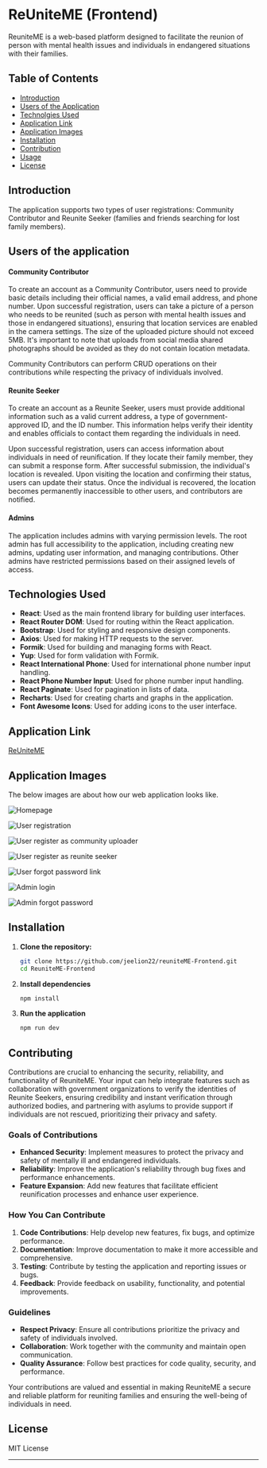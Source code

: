 # ReUniteME (Frontend)


ReuniteME is a web-based platform designed to facilitate the reunion of person with mental health issues and individuals in endangered situations with their families.

## Table of Contents

- [Introduction](#introduction)
- [Users of the Application](#contributions)
- [Technolgies Used](#technologies-used)
- [Application Link](#application-link)
- [Application Images](#application-images)
- [Installation](#installation)
- [Contribution](#contributing)
- [Usage](#usage)
- [License](#license)



## Introduction

The application supports two types of user registrations: Community Contributor and Reunite Seeker (families and friends searching for lost family members).

## Users of the application

#### Community Contributor

To create an account as a Community Contributor, users need to provide basic details including their official names, a valid email address, and phone number. Upon successful registration, users can take a picture of a person who needs to be reunited (such as person with mental health issues and those in endangered situations), ensuring that location services are enabled in the camera settings. The size of the uploaded picture should not exceed 5MB. It's important to note that uploads from social media shared photographs should be avoided as they do not contain location metadata.

Community Contributors can perform CRUD operations on their contributions while respecting the privacy of individuals involved.

#### Reunite Seeker 

To create an account as a Reunite Seeker, users must provide additional information such as a valid current address, a type of government-approved ID, and the ID number. This information helps verify their identity and enables officials to contact them regarding the individuals in need.

Upon successful registration, users can access information about individuals in need of reunification. If they locate their family member, they can submit a response form. After successful submission, the individual's location is revealed. Upon visiting the location and confirming their status, users can update their status. Once the individual is recovered, the location becomes permanently inaccessible to other users, and contributors are notified.

#### Admins

The application includes admins with varying permission levels. The root admin has full accessibility to the application, including creating new admins, updating user information, and managing contributions. Other admins have restricted permissions based on their assigned levels of access.


## Technologies Used

- **React**: Used as the main frontend library for building user interfaces.
- **React Router DOM**: Used for routing within the React application.
- **Bootstrap**: Used for styling and responsive design components.
- **Axios**: Used for making HTTP requests to the server.
- **Formik**: Used for building and managing forms with React.
- **Yup**: Used for form validation with Formik.
- **React International Phone**: Used for international phone number input handling.
- **React Phone Number Input**: Used for phone number input handling.
- **React Paginate**: Used for pagination in lists of data.
- **Recharts**: Used for creating charts and graphs in the application.
- **Font Awesome Icons**: Used for adding icons to the user interface.

## Application Link

[ReUniteME](https://reuniteme.netlify.app/)

## Application Images

The below images are about how our web application looks like.

![Homepage](/src/assets/img1.png)

![User registration](/src/assets/img2.png)

![User register as community uploader](/src/assets/img3.png)

![User register as reunite seeker](/src/assets/img4.png)

![User forgot password link](/src/assets/img5.png)

![Admin login](/src/assets/img7.png)

![Admin forgot password](/src/assets/img6.png)

## Installation

1. **Clone the repository:**

   ```bash
   git clone https://github.com/jeelion22/reuniteME-Frontend.git
   cd ReuniteME-Frontend

2. **Install dependencies**
    ```bash
    npm install

3. **Run the application**
    ```bash
    npm run dev


## Contributing

Contributions are crucial to enhancing the security, reliability, and functionality of ReuniteME. Your input can help integrate features such as collaboration with government organizations to verify the identities of Reunite Seekers, ensuring credibility and instant verification through authorized bodies, and partnering with asylums to provide support if individuals are not rescued, prioritizing their privacy and safety.

### Goals of Contributions

- **Enhanced Security**: Implement measures to protect the privacy and safety of mentally ill and endangered individuals.
- **Reliability**: Improve the application's reliability through bug fixes and performance enhancements.
- **Feature Expansion**: Add new features that facilitate efficient reunification processes and enhance user experience.

### How You Can Contribute

1. **Code Contributions**: Help develop new features, fix bugs, and optimize performance.
2. **Documentation**: Improve documentation to make it more accessible and comprehensive.
3. **Testing**: Contribute by testing the application and reporting issues or bugs.
4. **Feedback**: Provide feedback on usability, functionality, and potential improvements.

### Guidelines

- **Respect Privacy**: Ensure all contributions prioritize the privacy and safety of individuals involved.
- **Collaboration**: Work together with the community and maintain open communication.
- **Quality Assurance**: Follow best practices for code quality, security, and performance.

Your contributions are valued and essential in making ReuniteME a secure and reliable platform for reuniting families and ensuring the well-being of individuals in need.


## License

MIT License

---
